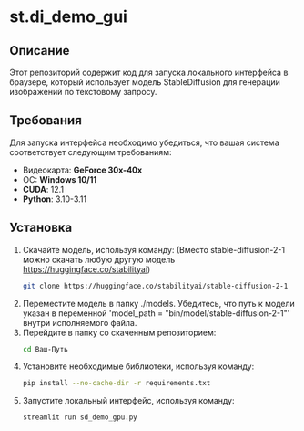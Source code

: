 # st.di_demo_gui

## Описание

Этот репозиторий содержит код для запуска локального интерфейса в браузере, который использует модель StableDiffusion для генерации изображений по текстовому запросу.

## Требования

Для запуска интерфейса необходимо убедиться, что вашая система соответствует следующим требованиям:

- Видеокарта: **GeForce 30x-40x**
- ОС: **Windows 10/11**
- **CUDA**: 12.1
- **Python**: 3.10-3.11

## Установка

1. Скачайте модель, используя команду:
(Вместо stable-diffusion-2-1 можно скачать любую другую модель https://huggingface.co/stabilityai)
   ```bash
   git clone https://huggingface.co/stabilityai/stable-diffusion-2-1
2. Переместите модель в папку ./models. Убедитесь, что путь к модели указан в переменной 'model_path = "bin/model/stable-diffusion-2-1"' внутри исполняемого файла.
3. Перейдите в папку со скаченным репозиторием:
   ```bash
   cd Ваш-Путь
4. Установите необходимые библиотеки, используя команду:
   ```bash
   pip install --no-cache-dir -r requirements.txt
5. Запустите локальный интерфейc, используя команду:
   ```bash
   streamlit run sd_demo_gpu.py
